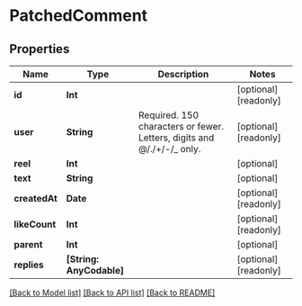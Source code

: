 # PatchedComment

## Properties
Name | Type | Description | Notes
------------ | ------------- | ------------- | -------------
**id** | **Int** |  | [optional] [readonly] 
**user** | **String** | Required. 150 characters or fewer. Letters, digits and @/./+/-/_ only. | [optional] [readonly] 
**reel** | **Int** |  | [optional] 
**text** | **String** |  | [optional] 
**createdAt** | **Date** |  | [optional] [readonly] 
**likeCount** | **Int** |  | [optional] [readonly] 
**parent** | **Int** |  | [optional] 
**replies** | **[String: AnyCodable]** |  | [optional] [readonly] 

[[Back to Model list]](../README.md#documentation-for-models) [[Back to API list]](../README.md#documentation-for-api-endpoints) [[Back to README]](../README.md)


